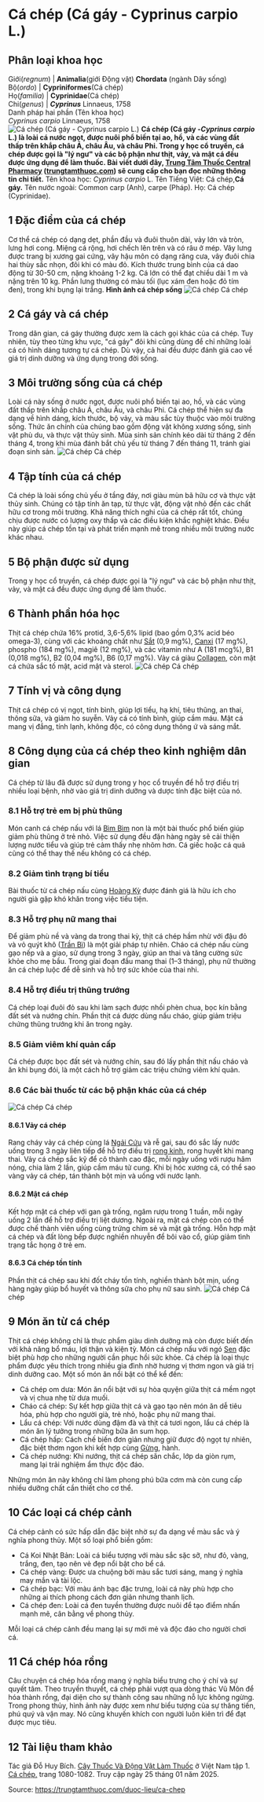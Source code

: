 # Cá chép (Cá gáy - Cyprinus carpio L.)

Phân loại khoa học   
---  
Giới(_regnum_) |  **Animalia**(giới Động vật) **Chordata** (ngành Dây sống)  
Bộ(_ordo_) |  **Cypriniformes**(Cá chép)  
Họ(_familia_) |  **Cyprinidae**(Cá chép)  
Chi(_genus_) |  _**Cyprinus**_ Linnaeus, 1758  
Danh pháp hai phần (Tên khoa học)   
_Cyprinus carpio_ Linnaeus, 1758  
![Cá chép \(Cá gáy - Cyprinus carpio L.\) ](https://trungtamthuoc.com/images/others/ca-chep-1-1150.jpg)
**Cá chép (Cá gáy -_Cyprinus carpio_ L.) là loài cá nước ngọt, được nuôi phổ biến tại ao, hồ, và các vùng đất thấp trên khắp châu Á, châu Âu, và châu Phi. Trong y học cổ truyền, cá chép được gọi là "lý ngư" và các bộ phận như thịt, vảy, và mật cá đều được ứng dụng để làm thuốc. Bài viết dưới đây, [Trung Tâm Thuốc Central Pharmacy](https://trungtamthuoc.com/ "Trung Tâm Thuốc Central Pharmacy") ([trungtamthuoc.com](https://trungtamthuoc.com/ "trungtamthuoc.com")) sẽ cung cấp cho bạn đọc những thông tin chi tiết.**
Tên khoa học: _Cyprinus carpio_ L.
Tên Tiếng Việt: Cá chép,**Cá gáy.**
Tên nước ngoài: Common carp (Anh), carpe (Pháp).
Họ: Cá chép (Cyprinidae).
##  1 Đặc điểm của cá chép
Cơ thể cá chép có dạng dẹt, phần đầu và đuôi thuôn dài, vảy lớn và tròn, lưng hơi cong. Miệng cá rộng, hơi chếch lên trên và có râu ở mép. Vây lưng được trang bị xương gai cứng, vây hậu môn có dạng răng cưa, vây đuôi chia hai thùy sắc nhọn, đôi khi có màu đỏ. Kích thước trung bình của cá dao động từ 30-50 cm, nặng khoảng 1-2 kg. Cá lớn có thể đạt chiều dài 1 m và nặng trên 10 kg. Phần lưng thường có màu tối (lục xám đen hoặc đỏ tím đen), trong khi bụng lại trắng.
**Hình ảnh cá chép sống**
![Cá chép](https://trungtamthuoc.com/images/item/ca-chep-2.jpg) Cá chép
##  2 Cá gáy và cá chép
Trong dân gian, cá gáy thường được xem là cách gọi khác của cá chép. Tuy nhiên, tùy theo từng khu vực, "cá gáy" đôi khi cũng dùng để chỉ những loài cá có hình dáng tương tự cá chép. Dù vậy, cả hai đều được đánh giá cao về giá trị dinh dưỡng và ứng dụng trong đời sống.
##  3 Môi trường sống của cá chép
Loài cá này sống ở nước ngọt, được nuôi phổ biến tại ao, hồ, và các vùng đất thấp trên khắp châu Á, châu Âu, và châu Phi. Cá chép thể hiện sự đa dạng về hình dáng, kích thước, bộ vảy, và màu sắc tùy thuộc vào môi trường sống. Thức ăn chính của chúng bao gồm động vật không xương sống, sinh vật phù du, và thực vật thủy sinh. Mùa sinh sản chính kéo dài từ tháng 2 đến tháng 4, trong khi mùa đánh bắt chủ yếu từ tháng 7 đến tháng 11, tránh giai đoạn sinh sản.
![Cá chép](https://trungtamthuoc.com/images/item/ca-chep-3.jpg) Cá chép
##  4 Tập tính của cá chép
Cá chép là loài sống chủ yếu ở tầng đáy, nơi giàu mùn bã hữu cơ và thực vật thủy sinh. Chúng có tập tính ăn tạp, từ thực vật, động vật nhỏ đến các chất hữu cơ trong môi trường. Khả năng thích nghi của cá chép rất tốt, chúng chịu được nước có lượng oxy thấp và các điều kiện khắc nghiệt khác. Điều này giúp cá chép tồn tại và phát triển mạnh mẽ trong nhiều môi trường nước khác nhau.
##  5 Bộ phận được sử dụng
Trong y học cổ truyền, cá chép được gọi là "lý ngư" và các bộ phận như thịt, vảy, và mật cá đều được ứng dụng để làm thuốc.
##  6 Thành phần hóa học 
Thịt cá chép chứa 16% protid, 3,6-5,6% lipid (bao gồm 0,3% acid béo omega-3), cùng với các khoáng chất như [Sắt](https://trungtamthuoc.com/hoat-chat/sat "Sắt") (0,9 mg%), [Canxi](https://trungtamthuoc.com/hoat-chat/canxi "Canxi") (17 mg%), phospho (184 mg%), magiê (12 mg%), và các vitamin như A (181 mcg%), B1 (0,018 mg%), B2 (0,04 mg%), B6 (0,17 mg%). Vảy cá giàu [Collagen](https://trungtamthuoc.com/hoat-chat/collagen "Collagen"), còn mật cá chứa sắc tố mật, acid mật và sterol.
![Cá chép](https://trungtamthuoc.com/images/item/ca-chep-4.jpg) Cá chép
##  7 Tính vị và công dụng
Thịt cá chép có vị ngọt, tính bình, giúp lợi tiểu, hạ khí, tiêu thũng, an thai, thông sữa, và giảm ho suyễn. Vảy cá có tính bình, giúp cầm máu. Mật cá mang vị đắng, tính lạnh, không độc, có công dụng thông ứ và sáng mắt.
##  8 Công dụng của cá chép theo kinh nghiệm dân gian
Cá chép từ lâu đã được sử dụng trong y học cổ truyền để hỗ trợ điều trị nhiều loại bệnh, nhờ vào giá trị dinh dưỡng và dược tính đặc biệt của nó.
### 8.1 Hỗ trợ trẻ em bị phù thũng
Món canh cá chép nấu với lá [Bìm Bìm](https://trungtamthuoc.com/duoc-lieu/bim-bim-72 "Bìm Bìm") non là một bài thuốc phổ biến giúp giảm phù thũng ở trẻ nhỏ. Việc sử dụng đều đặn hàng ngày sẽ cải thiện lượng nước tiểu và giúp trẻ cảm thấy nhẹ nhõm hơn. Cá giếc hoặc cá quả cũng có thể thay thế nếu không có cá chép.
### 8.2 Giảm tình trạng bí tiểu
Bài thuốc từ cá chép nấu cùng [Hoàng Kỳ](https://trungtamthuoc.com/duoc-lieu/hoang-ky "Hoàng Kỳ") được đánh giá là hữu ích cho người già gặp khó khăn trong việc tiểu tiện.
### 8.3 Hỗ trợ phụ nữ mang thai
Để giảm phù nề và vàng da trong thai kỳ, thịt cá chép hầm nhừ với đậu đỏ và vỏ quýt khô ([Trần Bì](https://trungtamthuoc.com/duoc-lieu/tran-bi-04 "Trần Bì")) là một giải pháp tự nhiên.
Cháo cá chép nấu cùng gạo nếp và a giao, sử dụng trong 3 ngày, giúp an thai và tăng cường sức khỏe cho mẹ bầu.
Trong giai đoạn đầu mang thai (1–3 tháng), phụ nữ thường ăn cá chép luộc để dễ sinh và hỗ trợ sức khỏe của thai nhi.
### 8.4 Hỗ trợ điều trị thũng trướng
Cá chép loại đuôi đỏ sau khi làm sạch được nhồi phèn chua, bọc kín bằng đất sét và nướng chín. Phần thịt cá được dùng nấu cháo, giúp giảm triệu chứng thũng trướng khi ăn trong ngày.
### 8.5 Giảm viêm khí quản cấp
Cá chép được bọc đất sét và nướng chín, sau đó lấy phần thịt nấu cháo và ăn khi bụng đói, là một cách hỗ trợ giảm các triệu chứng viêm khí quản.
### 8.6 Các bài thuốc từ các bộ phận khác của cá chép
![Cá chép](https://trungtamthuoc.com/images/item/ca-chep-5.jpg) Cá chép
#### 8.6.1 Vảy cá chép
Rang cháy vảy cá chép cùng lá [Ngải Cứu](https://trungtamthuoc.com/duoc-lieu/ngai-cuu-82 "Ngải Cứu") và rễ gai, sau đó sắc lấy nước uống trong 3 ngày liên tiếp để hỗ trợ điều trị [rong kinh](https://trungtamthuoc.com/bai-viet/rong-kinh-rong-huyet "rong kinh"), rong huyết khi mang thai.
Vảy cá chép sắc kỹ để cô thành cao đặc, mỗi ngày uống với rượu hâm nóng, chia làm 2 lần, giúp cầm máu tử cung.
Khi bị hóc xương cá, có thể sao vàng vảy cá chép, tán thành bột mịn và uống với nước lạnh.
#### 8.6.2 Mật cá chép
Kết hợp mật cá chép với gan gà trống, ngâm rượu trong 1 tuần, mỗi ngày uống 2 lần để hỗ trợ điều trị liệt dương. Ngoài ra, mật cá chép còn có thể được chế thành viên uống cùng trứng chim sẻ và mật gà trống.
Hỗn hợp mật cá chép và đất lòng bếp được nghiền nhuyễn để bôi vào cổ, giúp giảm tình trạng tắc họng ở trẻ em.
#### 8.6.3 Cá chép tồn tính
Phần thịt cá chép sau khi đốt cháy tồn tính, nghiền thành bột mịn, uống hàng ngày giúp bổ huyết và thông sữa cho phụ nữ sau sinh.
![Cá chép](https://trungtamthuoc.com/images/item/ca-chep-6.jpg) Cá chép
##  9 Món ăn từ cá chép
Thịt cá chép không chỉ là thực phẩm giàu dinh dưỡng mà còn được biết đến với khả năng bổ máu, lợi thận và kiện tỳ. Món cá chép nấu với ngó [Sen](https://trungtamthuoc.com/duoc-lieu/sen-14 "Sen") đặc biệt phù hợp cho những người cần phục hồi sức khỏe.
Cá chép là loại thực phẩm được yêu thích trong nhiều gia đình nhờ hương vị thơm ngon và giá trị dinh dưỡng cao. Một số món ăn nổi bật có thể kể đến:
  * Cá chép om dưa: Món ăn nổi bật với sự hòa quyện giữa thịt cá mềm ngọt và vị chua nhẹ từ dưa muối.
  * Cháo cá chép: Sự kết hợp giữa thịt cá và gạo tạo nên món ăn dễ tiêu hóa, phù hợp cho người già, trẻ nhỏ, hoặc phụ nữ mang thai.
  * Lẩu cá chép: Với nước dùng đậm đà và thịt cá tươi ngon, lẩu cá chép là món ăn lý tưởng trong những bữa ăn sum họp.
  * Cá chép hấp: Cách chế biến đơn giản nhưng giữ được độ ngọt tự nhiên, đặc biệt thơm ngon khi kết hợp cùng [Gừng](https://trungtamthuoc.com/duoc-lieu/gung-14 "Gừng"), hành.
  * Cá chép nướng: Khi nướng, thịt cá chép săn chắc, lớp da giòn rụm, mang lại trải nghiệm ẩm thực độc đáo.


Những món ăn này không chỉ làm phong phú bữa cơm mà còn cung cấp nhiều dưỡng chất cần thiết cho cơ thể.
##  10 Các loại cá chép cảnh
Cá chép cảnh có sức hấp dẫn đặc biệt nhờ sự đa dạng về màu sắc và ý nghĩa phong thủy. Một số loại phổ biến gồm:
  * Cá Koi Nhật Bản: Loài cá biểu tượng với màu sắc sặc sỡ, như đỏ, vàng, trắng, đen, tạo nên vẻ đẹp nổi bật cho bể cá.
  * Cá chép vàng: Được ưa chuộng bởi màu sắc tươi sáng, mang ý nghĩa may mắn và tài lộc.
  * Cá chép bạc: Với màu ánh bạc đặc trưng, loài cá này phù hợp cho những ai thích phong cách đơn giản nhưng thanh lịch.
  * Cá chép đen: Loài cá đen tuyền thường được nuôi để tạo điểm nhấn mạnh mẽ, cân bằng về phong thủy.


Mỗi loại cá chép cảnh đều mang lại sự mới mẻ và độc đáo cho người chơi cá.
##  11 Cá chép hóa rồng
Câu chuyện cá chép hóa rồng mang ý nghĩa biểu trưng cho ý chí và sự quyết tâm. Theo truyền thuyết, cá chép phải vượt qua dòng thác Vũ Môn để hóa thành rồng, đại diện cho sự thành công sau những nỗ lực không ngừng. Trong phong thủy, hình ảnh này được xem như biểu tượng của sự thăng tiến, phú quý và vận may. Nó cũng khuyến khích con người luôn kiên trì để đạt được mục tiêu.
##  12 Tài liệu tham khảo
Tác giả Đỗ Huy Bích. [Cây Thuốc Và Động Vật Làm Thuốc](https://trungtamthuoc.com/bai-viet/doc-online-va-tai-mien-phi-pdf-sach-cay-thuoc-va-dong-vat-lam-thuoc-o-viet-nam "Cây Thuốc Và Động Vật Làm Thuốc") ở Việt Nam tập 1. [Cá chép,](https://trungtamthuoc.com/upload/pdf/cay-thuoc-va-dong-vat-lam-thuoc-tap-1-trungtamthuoc.com.pdf) trang 1080-1082. Truy cập ngày 25 tháng 01 năm 2025.


Source: https://trungtamthuoc.com/duoc-lieu/ca-chep
